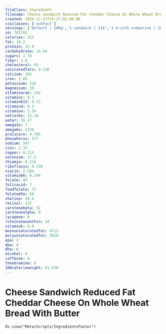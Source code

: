 ```yaml
---
fileClass: Ingredient
filename: Cheese Sandwich Reduced Fat Cheddar Cheese On Whole Wheat Bread With Butter
created: 2024-12-21T19:27:02-06:00
cssclasses: ['nutFact']
servings: ['Default | 100g','1 sandwich | 116','1 6-inch submarine | 160','1 12-inch submarine | 320']
id: 781782
calories: 325
fat: 18.2
protein: 15.9
carbohydrate: 24.94
sugars: 2.78
fiber: 2.8
cholesterol: 43
saturatedfats: 9.236
calcium: 361
iron: 1.66
potassium: 124
magnesium: 39
vitaminarae: 142
vitaminc: 0.1
vitaminb12: 0.52
vitamind: 0.3
vitamine: 1.54
netcarbs: 22.14
water: 38.17
omega3s: 7
omega6s: 2339
pralscore: 9.705
phosphorus: 277
sodium: 547
zinc: 2.32
copper: 0.114
selenium: 27.3
thiamin: 0.214
riboflavin: 0.258
niacin: 2.584
vitaminb6: 0.294
folate: 45
folicacid: 7
foodfolate: 37
folatedfe: 50
choline: 18.4
retinol: 137
carotenebeta: 52
carotenealpha: 0
lycopene: 0
luteinzeaxanthin: 34
vitamink: 8.8
monounsaturatedfat: 4715
polyunsaturatedfat: 2629
epa: 3
dpa: 4
dha: 0
alcohol: 0
caffeine: 0
theobromine: 0
200calorieweight: 61.538
---
```


# Cheese Sandwich Reduced Fat Cheddar Cheese On Whole Wheat Bread With Butter

```dataviewjs
dv.view("Meta/Scripts/IngredientsFooter")
```